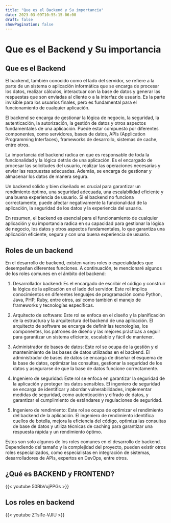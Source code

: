 ```yaml
---
title: "Que es el Backend y Su importancia"
date: 2023-03-09T10:55:15-06:00
draft: false
showPagination: false
---
```


# Que es el Backend y Su importancia 
## Que es el Backend

El backend, también conocido como el lado del servidor, se refiere a la parte de un sistema o aplicación informática que se encarga de procesar los datos, realizar cálculos, interactuar con la base de datos y generar las respuestas que son enviadas al cliente o a la interfaz de usuario. Es la parte invisible para los usuarios finales, pero es fundamental para el funcionamiento de cualquier aplicación.

El backend se encarga de gestionar la lógica de negocio, la seguridad, la autenticación, la autorización, la gestión de datos y otros aspectos fundamentales de una aplicación. Puede estar compuesto por diferentes componentes, como servidores, bases de datos, APIs (Application Programming Interfaces), frameworks de desarrollo, sistemas de cache, entre otros.

La importancia del backend radica en que es responsable de toda la funcionalidad y la lógica detrás de una aplicación. Es el encargado de procesar las solicitudes del usuario, realizar las operaciones necesarias y enviar las respuestas adecuadas. Además, se encarga de gestionar y almacenar los datos de manera segura.

Un backend sólido y bien diseñado es crucial para garantizar un rendimiento óptimo, una seguridad adecuada, una escalabilidad eficiente y una buena experiencia de usuario. Si el backend no funciona correctamente, puede afectar negativamente la funcionalidad de la aplicación, la seguridad de los datos y la experiencia del usuario.

En resumen, el backend es esencial para el funcionamiento de cualquier aplicación y su importancia radica en su capacidad para gestionar la lógica de negocio, los datos y otros aspectos fundamentales, lo que garantiza una aplicación eficiente, segura y con una buena experiencia de usuario.

## Roles de un backend

En el desarrollo de backend, existen varios roles o especialidades que desempeñan diferentes funciones. A continuación, te mencionaré algunos de los roles comunes en el ámbito del backend:

1. Desarrollador backend: Es el encargado de escribir el código y construir la lógica de la aplicación en el lado del servidor. Este rol implica conocimientos en diferentes lenguajes de programación como Python, Java, PHP, Ruby, entre otros, así como también el manejo de frameworks y tecnologías específicas.

2. Arquitecto de software: Este rol se enfoca en el diseño y la planificación de la estructura y la arquitectura del backend de una aplicación. El arquitecto de software se encarga de definir las tecnologías, los componentes, los patrones de diseño y las mejores prácticas a seguir para garantizar un sistema eficiente, escalable y fácil de mantener.

3. Administrador de bases de datos: Este rol se ocupa de la gestión y el mantenimiento de las bases de datos utilizadas en el backend. El administrador de bases de datos se encarga de diseñar el esquema de la base de datos, optimizar las consultas, gestionar la seguridad de los datos y asegurarse de que la base de datos funcione correctamente.

4. Ingeniero de seguridad: Este rol se enfoca en garantizar la seguridad de la aplicación y proteger los datos sensibles. El ingeniero de seguridad se encarga de identificar y abordar vulnerabilidades, implementar medidas de seguridad, como autenticación y cifrado de datos, y garantizar el cumplimiento de estándares y regulaciones de seguridad.

5. Ingeniero de rendimiento: Este rol se ocupa de optimizar el rendimiento del backend de la aplicación. El ingeniero de rendimiento identifica cuellos de botella, mejora la eficiencia del código, optimiza las consultas de base de datos y utiliza técnicas de caching para garantizar una respuesta rápida y un rendimiento óptimo.

Estos son solo algunos de los roles comunes en el desarrollo de backend. Dependiendo del tamaño y la complejidad del proyecto, pueden existir otros roles especializados, como especialistas en integración de sistemas, desarrolladores de APIs, expertos en DevOps, entre otros.

##   

## ¿Qué es BACKEND y FRONTEND?
{{< youtube 50RbVujPPGs >}}
## Los roles en backend
{{< youtube ZTsi1e-VJIU >}}
